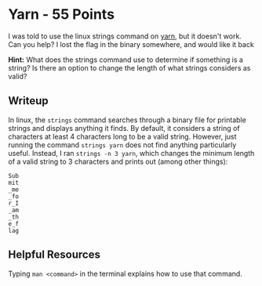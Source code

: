 # Yarn - 55 Points

I was told to use the linux strings command on [yarn](https://webshell2017.picoctf.com/static/9adb6ebf01d8755201564dba69bc1a92/yarn), but it doesn't work. Can you help? I lost the flag in the binary somewhere, and would like it back

**Hint:** 
What does the strings command use to determine if something is a string?
Is there an option to change the length of what strings considers as valid?

## Writeup

In linux, the `strings` command searches through a binary file for printable strings and displays anything it finds. By default, it considers a string of characters at least 4 characters long to be a valid string. However, just running the command `strings yarn` does not find anything particularly useful. Instead, I ran `strings -n 3 yarn`, which changes the minimum length of a valid string to 3 characters and prints out (among other things):
```
Sub
mit
_me
_fo
r_I
_am
_th
e_f
lag
```

## Helpful Resources

Typing `man <command>` in the terminal explains how to use that command.